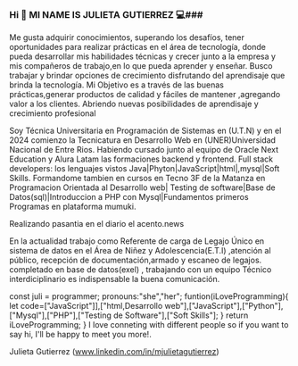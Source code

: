 ### Hi  👋 MI NAME IS JULIETA GUTIERREZ 💻###

 Me gusta adquirir conocimientos, superando los desafíos, tener oportunidades para realizar
prácticas en el área de tecnología, donde pueda desarrollar mis habilidades técnicas y crecer junto a la empresa y mis compañeros de trabajo,en lo que pueda aprender y enseñar.
Busco trabajar y  brindar opciones  de crecimiento disfrutando del aprendisaje que brinda la tecnología.
Mi Objetivo es a través de las buenas prácticas,generar productos de calidad y fáciles de mantener ,agregando valor a los clientes.
Abriendo nuevas posibilidades de aprendisaje y crecimiento profesional


Soy Técnica Universitaria en Programación de Sistemas en (U.T.N) y en el 2024 comienzo la Tecnicatura en Desarrollo Web en (UNER)Universidad Nacional de Entre Rios.
Habiendo cursado  junto al equipo de Oracle Next Education y Alura Latam las formaciones backend  y frontend. 
Full stack developers: los lenguajes vistos Java|Phyton|JavaScript|html|,mysql|Soft Skills.
Formandome tambien en  cursos en Tecno 3F de la Matanza en Programacion Orientada al Desarrollo web| Testing de software|Base de Datos(sql)|Introduccion a PHP con Mysql|Fundamentos primeros Programas en plataforma mumuki.

Realizando pasantia en el diario el acento.news


En la actualidad trabajo como Referente de carga de Legajo Único en  sistema de datos en el Área de Niñez y Adolescencia(E.T.I) ,atención al público, recepción de documentación,armado y escaneo de legajos. completado en base de datos(exel) , trabajando con un equipo Técnico interdiciplinario es indispensable la buena comunicación.


   const juli = programmer;
   pronouns:"she","her";
   funtion(iLoveProgramming){
   let code=["JavaScript"]],["html,Desarrollo web"],["JavaScript"],["Python"],["Mysql"],["PHP"],["Testing de Software"],["Soft Skills"];
   }
  return iLoveProgramming;
}
  I love conneting with different people so if you want to say hi, I'll be happy to meet you more!.

  Julieta Gutierrez (www.linkedin.com/in/mjulietagutierrez)



